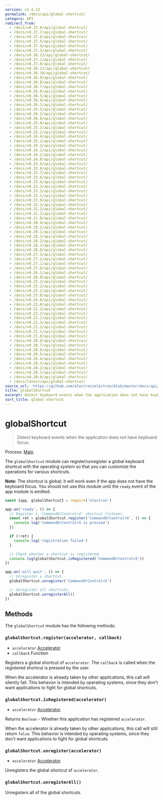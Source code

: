```yaml
---
version: v1.4.13
permalink: /docs/api/global-shortcut/
category: API
redirect_from:
  - /docs/v0.37.8/api/global-shortcut/
  - /docs/v0.37.7/api/global-shortcut/
  - /docs/v0.37.6/api/global-shortcut/
  - /docs/v0.37.5/api/global-shortcut/
  - /docs/v0.37.4/api/global-shortcut/
  - /docs/v0.37.3/api/global-shortcut/
  - /docs/v0.36.12/api/global-shortcut/
  - /docs/v0.37.1/api/global-shortcut/
  - /docs/v0.37.0/api/global-shortcut/
  - /docs/v0.36.11/api/global-shortcut/
  - /docs/v0.36.10/api/global-shortcut/
  - /docs/v0.36.9/api/global-shortcut/
  - /docs/v0.36.8/api/global-shortcut/
  - /docs/v0.36.7/api/global-shortcut/
  - /docs/v0.36.6/api/global-shortcut/
  - /docs/v0.36.5/api/global-shortcut/
  - /docs/v0.36.4/api/global-shortcut/
  - /docs/v0.36.3/api/global-shortcut/
  - /docs/v0.35.5/api/global-shortcut/
  - /docs/v0.36.2/api/global-shortcut/
  - /docs/v0.36.0/api/global-shortcut/
  - /docs/v0.35.4/api/global-shortcut/
  - /docs/v0.35.3/api/global-shortcut/
  - /docs/v0.35.2/api/global-shortcut/
  - /docs/v0.34.4/api/global-shortcut/
  - /docs/v0.35.1/api/global-shortcut/
  - /docs/v0.34.3/api/global-shortcut/
  - /docs/v0.34.2/api/global-shortcut/
  - /docs/v0.34.1/api/global-shortcut/
  - /docs/v0.34.0/api/global-shortcut/
  - /docs/v0.33.9/api/global-shortcut/
  - /docs/v0.33.8/api/global-shortcut/
  - /docs/v0.33.7/api/global-shortcut/
  - /docs/v0.33.6/api/global-shortcut/
  - /docs/v0.33.4/api/global-shortcut/
  - /docs/v0.33.3/api/global-shortcut/
  - /docs/v0.33.2/api/global-shortcut/
  - /docs/v0.33.1/api/global-shortcut/
  - /docs/v0.33.0/api/global-shortcut/
  - /docs/v0.32.3/api/global-shortcut/
  - /docs/v0.32.2/api/global-shortcut/
  - /docs/v0.31.2/api/global-shortcut/
  - /docs/v0.31.0/api/global-shortcut/
  - /docs/v0.30.4/api/global-shortcut/
  - /docs/v0.29.2/api/global-shortcut/
  - /docs/v0.29.1/api/global-shortcut/
  - /docs/v0.28.3/api/global-shortcut/
  - /docs/v0.28.2/api/global-shortcut/
  - /docs/v0.28.1/api/global-shortcut/
  - /docs/v0.28.0/api/global-shortcut/
  - /docs/v0.27.3/api/global-shortcut/
  - /docs/v0.27.2/api/global-shortcut/
  - /docs/v0.27.1/api/global-shortcut/
  - /docs/v0.27.0/api/global-shortcut/
  - /docs/v0.26.1/api/global-shortcut/
  - /docs/v0.26.0/api/global-shortcut/
  - /docs/v0.25.3/api/global-shortcut/
  - /docs/v0.25.2/api/global-shortcut/
  - /docs/v0.25.1/api/global-shortcut/
  - /docs/v0.25.0/api/global-shortcut/
  - /docs/v0.24.0/api/global-shortcut/
  - /docs/v0.23.0/api/global-shortcut/
  - /docs/v0.22.3/api/global-shortcut/
  - /docs/v0.22.2/api/global-shortcut/
  - /docs/v0.22.1/api/global-shortcut/
  - /docs/v0.21.3/api/global-shortcut/
  - /docs/v0.21.2/api/global-shortcut/
  - /docs/v0.21.1/api/global-shortcut/
  - /docs/v0.21.0/api/global-shortcut/
  - /docs/v0.20.8/api/global-shortcut/
  - /docs/v0.20.7/api/global-shortcut/
  - /docs/v0.20.6/api/global-shortcut/
  - /docs/v0.20.5/api/global-shortcut/
  - /docs/v0.20.4/api/global-shortcut/
  - /docs/v0.20.3/api/global-shortcut/
  - /docs/v0.20.2/api/global-shortcut/
  - /docs/v0.20.1/api/global-shortcut/
  - /docs/v0.20.0/api/global-shortcut/
  - /docs/latest/api/global-shortcut/
source_url: 'https://github.com/electron/electron/blob/master/docs/api/global-shortcut.md'
title: globalShortcut
excerpt: Detect keyboard events when the application does not have keyboard focus.
sort_title: global-shortcut
---
```

# globalShortcut

> Detect keyboard events when the application does not have keyboard focus.

Process: [Main]({{site.baseurl}}/docs/glossary#main-process)

The `globalShortcut` module can register/unregister a global keyboard shortcut with the operating system so that you can customize the operations for various shortcuts.

**Note:** The shortcut is global; it will work even if the app does not have the keyboard focus. You should not use this module until the `ready` event of the app module is emitted.

```javascript
const {app, globalShortcut} = require('electron')

app.on('ready', () => {
  // Register a 'CommandOrControl+X' shortcut listener.
  const ret = globalShortcut.register('CommandOrControl+X', () => {
    console.log('CommandOrControl+X is pressed')
  })

  if (!ret) {
    console.log('registration failed')
  }

  // Check whether a shortcut is registered.
  console.log(globalShortcut.isRegistered('CommandOrControl+X'))
})

app.on('will-quit', () => {
  // Unregister a shortcut.
  globalShortcut.unregister('CommandOrControl+X')

  // Unregister all shortcuts.
  globalShortcut.unregisterAll()
})
```

## Methods

The `globalShortcut` module has the following methods:

### `globalShortcut.register(accelerator, callback)`

*   `accelerator` [Accelerator]({{site.baseurl}}/docs/api/accelerator)
*   `callback` Function

Registers a global shortcut of `accelerator`. The `callback` is called when the registered shortcut is pressed by the user.

When the accelerator is already taken by other applications, this call will silently fail. This behavior is intended by operating systems, since they don't want applications to fight for global shortcuts.

### `globalShortcut.isRegistered(accelerator)`

*   `accelerator` [Accelerator]({{site.baseurl}}/docs/api/accelerator)

Returns `Boolean` - Whether this application has registered `accelerator`.

When the accelerator is already taken by other applications, this call will still return `false`. This behavior is intended by operating systems, since they don't want applications to fight for global shortcuts.

### `globalShortcut.unregister(accelerator)`

*   `accelerator` [Accelerator]({{site.baseurl}}/docs/api/accelerator)

Unregisters the global shortcut of `accelerator`.

### `globalShortcut.unregisterAll()`

Unregisters all of the global shortcuts.
